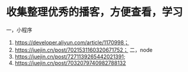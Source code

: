 # 收集整理优秀的播客，方便查看，学习
一，小程序
1. https://developer.aliyun.com/article/1170998；
2. https://juejin.cn/post/7021531160320671752；
二，node
1. https://juejin.cn/post/7271139265442021391;
2. https://juejin.cn/post/7032079740982788132
